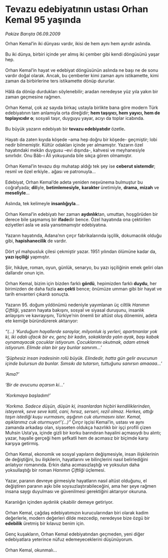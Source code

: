 # Tevazu edebiyatının ustası Orhan Kemal 95 yaşında

*Pakize Barışta 06.09.2009*

<div class="taraf_structure_2col_1zq">
<div class="margen_n">



 <p>Orhan Kemal’in iki dünyası vardır, ikisi de hem aynı hem ayrıdır aslında. <br/><br/>Bu iki dünya, birbiri içinde yer almış iki çember gibi kendi döngüsünü yaşar hep. <br/><br/>Orhan Kemal’in hayat ve edebiyat döngüsünün aslında ne başı ne de sonu vardır doğal olarak. Ancak, bu çemberler kimi zaman aynı istikamette, kimi zaman da birbirlerine ters istikamette dönüp dururlar. <br/><br/>Hâlâ da dönüp durdukları söylenebilir; aradan neredeyse yüz yıla yakın bir zaman geçmesine rağmen. <br/><br/>Orhan Kemal, çok az sayıda birkaç ustayla birlikte bana göre modern Türk edebiyatının tam anlamıyla orta direğidir; <b>hem taşıyıcı, hem yayıcı, hem de toplayıcıdır o</b>; sosyali taşır, duyguyu yayar, acıyı da toplar icabında. <br/><br/>Bu büyük yazarın edebiyatı bir <b>tevazu edebiyatıdır </b>özetle<b>.</b> <br/><br/>Hayatı da zaten kıyıda köşede –ama hep doğru bir köşede- geçmiştir; lobi nedir bilmemiştir. Kültür odakları içinde yer almamıştır. Yazarın özel hayatındaki mekân duygusu –evi dışında-, kahvesi ve meyhanesiyle sınırlıdır. Onu Bâb-ı Âli yokuşunda bile sıkça gören olmamıştır. <br/><br/>Orhan Kemal’in tevazu dışı muhatap aldığı tek şey ise <b>ceberut sistemdir</b>; resmî ve özel erkiyle.. ağası ve patronuyla... <br/><br/>Edebiyat, Orhan Kemal’de adeta yeniden neşvünema bulmuştur bu coğrafyada; <b>dil</b>iyle, <b>betimlemesiyle,</b> <b>karakter</b> üretimiyle, <b>drama,</b> <b>mizah</b> ve<b> meseliyle</b>... <br/><br/>Aslında, tek kelimeyle <b>insanlığıyla</b>... <br/><br/>Orhan Kemal’in edebiyatı her zaman <b>aydınlık</b>tan, umuttan, hoşgörüden bir derece bile şaşmamış bir <b>ifade</b>dir bence. Özel hayatında ona çektirilen eziyetleri asla ve asla yansıtmamıştır edebiyatına. <br/><br/>Yazarın hayatında, Adana’nın çırçır fabrikalarında işçilik, dokumacılık olduğu gibi, <b>hapishanecilik</b> de vardır. <br/><br/>Dört yıl mahpusluk çilesi çekmiştir yazar. 1951 yılından ölümüne kadar da, <b>yazı işçiliği</b> yapmıştır. <br/><br/>Şiir, hikâye, roman, oyun, günlük, senaryo, bu yazı işçiliğinin emek geliri olan dallarıdır onun için. <br/><br/>Orhan Kemal, bizim için bizden farklı <b>gördü</b>, hepimizden farklı <b>duydu</b>, her birimizden de daha fazla <b>acı çekti</b> bence; önümüze umman gibi bir hayat ve tarih envanteri çıkardı sonuçta. <br/><br/>Yazarın 95. doğum yıldönümü nedeniyle yayımlanan üç ciltlik<i> Hanımın Çiftliği</i>, yazarın hayata bakışını, sosyal ve siyasal duruşunu, insanlık anlayışını ve kavrayışını, Türkiye’nin önemli bir altüst oluş dönemini, adeta ete kemiğe büründürerek aktarıyor:<i> <br/><br/>“(...) ‘Kurduğum hayallerde saraylar, milyonluk iş yerleri, apartmanlar yok ki, iki odalı ufacık bir ev, genç bir kadın, sokaklarda yalın ayak, başı kabak oynamayacak çocuklar istiyorum. Çocuklarımı okutmak, adam etmek istiyorum. Elimde olan bir şey bunlar sanırım...’ <br/><br/>‘Şüphesiz insan iradesinin rolü büyük. Elindedir, hatta gün gelir avucunun içinde bulursun da bunlar. Sımsıkı da tutarsın, tuttuğunu sanırsın amaaaa...’ <br/><br/>‘Ama?’ <br/><br/>‘Bir de avucunu açarsın ki...’ <br/><br/>‘Korkmaya başladım!’ <br/><br/>‘Korkma. Sadece düşün, düşün ki, insanlardan hiçbiri kendiliklerinden, isteyerek, seve seve katil, cani, hırsız, serseri, rezil olmaz. Herkes, attığı taşın istediği kuşu vurmasını, aşığının cuk oturmasını ister. Kemal, aşıklarımız cuk oturmuyor!’(...)”</i> Çırçır işçisi Kemal’in, ustası ve aynı zamanda arkadaşı olan, siyaseten oldukça hazırlıklı bir işçi profili çizen Muhsin Usta’ya, içinde gizli bir korku barındıran hayalini açmasıydı bu alıntı; yazar, hayalle gerçeği hem şefkatli hem de acımasız bir biçimde karşı karşıya getirmiş. <br/><br/>Orhan Kemal, ekonomik ve sosyal yapıların değişmesiyle, insan ilişkilerinin de değiştiğini, bu ilişkilerin, hayatlarını ve bilinçlerini nasıl belirlediğini anlatıyor romanında. Erkin daha acımasızlaştığı ve yoksulun daha yoksullaştığı bir roman <i>Hanımın Çiftliği</i> üçlemesi. <br/><br/>Yazar, paranın devreye girmesiyle hayatların nasıl altüst olduğunu, el değiştiren paranın aşkı bile soysuzlaştırabileceğini, ama her şeye rağmen insana saygı duyulması ve güvenilmesi gerektiğini aktarıyor okuruna. <br/><br/>Karanlığın içinden aydınlık çıkabilir demeye getiriyor. <br/><br/>Orhan Kemal, çağdaş edebiyatımızın kurucularından biri olarak kadim değerlerle, modern değerleri dilde mezcedip, neredeyse bize özgü bir <b>edebilik</b> üretmiş bir kılavuz benim için. <br/><br/>Genç kuşakların, Orhan Kemal edebiyatından geçmeden, yeni diğer edebiyatlara yeterince nüfuz edemeyeceklerini düşünüyorum. <br/><br/>Orhan Kemal, okunmalı...</p>
<br/>
<br/>
<br/>



<br/>


<div id="taraf_not">
</div>

</div>


</div>
